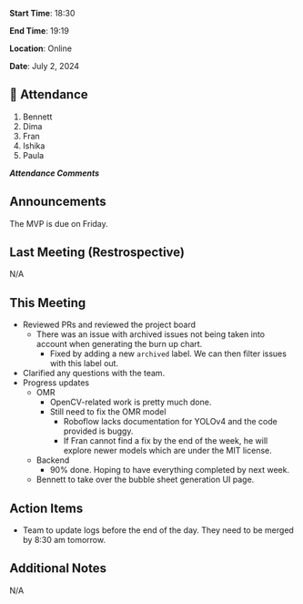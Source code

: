 **Start Time**: 18:30

**End Time**: 19:19

**Location**: Online

**Date**: July 2, 2024

## 👋 Attendance

1. Bennett
2. Dima
3. Fran
4. Ishika
5. Paula

***Attendance Comments***

## Announcements

The MVP is due on Friday.

## Last Meeting (Restrospective)

N/A

## This Meeting  

- Reviewed PRs and reviewed the project board
  - There was an issue with archived issues not being taken into account when generating the burn up chart.
    - Fixed by adding a new  `archived` label. We can then filter issues with this label out.
- Clarified any questions with the team.
- Progress updates
  - OMR
    - OpenCV-related work is pretty much done.
    - Still need to fix the OMR model
      - Roboflow lacks documentation for YOLOv4 and the code provided is buggy.
      - If Fran cannot find a fix by the end of the week, he will explore newer models which are under the MIT license.
  - Backend
    - 90% done. Hoping to have everything completed by next week.
  - Bennett to take over the bubble sheet generation UI page.

## Action Items

- Team to update logs before the end of the day. They need to be merged by 8:30 am tomorrow.

## Additional Notes

N/A
